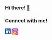 ### Hi there! 👋
### Connect with me!
[<img align="left" alt="Lorenzo Tinfena | LinkedIn" width="22px" src="https://github.com/LorenzoTinfena/LorenzoTinfena/blob/master/resources/linkedin.png?raw=true?raw=true" />][linkedin]
[<img align="left" alt="Lorenzo Tinfena | Instagram" width="22px" src="https://github.com/LorenzoTinfena/LorenzoTinfena/blob/master/resources/instagram.png?raw=true" />][instagram]

[instagram]: https://www.instagram.com/lorenzo.tinfena/
[linkedin]: https://www.linkedin.com/in/lorenzotinfena/
